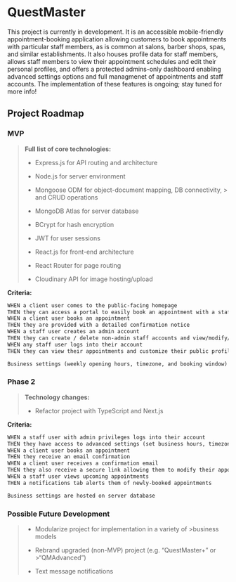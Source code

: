 # QuestMaster

This project is currently in development. It is an accessible mobile-friendly appointment-booking application allowing customers to book appointments with particular staff members, as is common at salons, barber shops, spas, and similar establishments. It also houses profile data for staff members, allows staff members to view their appointment schedules and edit their personal profiles, and offers a protected admins-only dashboard enabling advanced settings options and full managmenet of appointments and staff accounts. The implementation of these features is ongoing; stay tuned for more info!

## Project Roadmap

### MVP

> **Full list of core technologies:**
>
> - Express.js for API routing and architecture
>
> - Node.js for server environment
>
> - Mongoose ODM for object-document mapping, DB connectivity, > and CRUD operations
>
> - MongoDB Atlas for server database
>
> - BCrypt for hash encryption
>
> - JWT for user sessions
>
> - React.js for front-end architecture
>
> - React Router for page routing
>
> - Cloudinary API for image hosting/upload

**Criteria:**

```md
WHEN a client user comes to the public-facing homepage
THEN they can access a portal to easily book an appointment with a staff user
WHEN a client user books an appointment
THEN they are provided with a detailed confirmation notice
WHEN a staff user creates an admin account
THEN they can create / delete non-admin staff accounts and view/modify/cancel appointments
WHEN any staff user logs into their account
THEN they can view their appointments and customize their public profile

Business settings (weekly opening hours, timezone, and booking window) are statically-hosted
```

### Phase 2

> **Technology changes:**
>
> - Refactor project with TypeScript and Next.js

**Criteria:**

```md
WHEN a staff user with admin privileges logs into their account
THEN they have access to advanced settings (set business hours, timezone, booking window)
WHEN a client user books an appointment
THEN they receive an email confirmation
WHEN a client user receives a confirmation email
THEN they also receive a secure link allowing them to modify their appointment details
WHEN a staff user views upcoming appointments
THEN a notifications tab alerts them of newly-booked appointments

Business settings are hosted on server database
```

### Possible Future Development

> - Modularize project for implementation in a variety of >business models
>
> - Rebrand upgraded (non-MVP) project (e.g. “QuestMaster+” or >“QMAdvanced”)
>
> - Text message notifications

